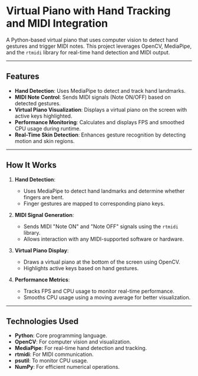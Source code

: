 # **Virtual Piano with Hand Tracking and MIDI Integration**

A Python-based virtual piano that uses computer vision to detect hand gestures and trigger MIDI notes. This project leverages OpenCV, MediaPipe, and the `rtmidi` library for real-time hand detection and MIDI output.

---

## **Features**

- **Hand Detection**: Uses MediaPipe to detect and track hand landmarks.
- **MIDI Note Control**: Sends MIDI signals (Note ON/OFF) based on detected gestures.
- **Virtual Piano Visualization**: Displays a virtual piano on the screen with active keys highlighted.
- **Performance Monitoring**: Calculates and displays FPS and smoothed CPU usage during runtime.
- **Real-Time Skin Detection**: Enhances gesture recognition by detecting motion and skin regions.

---

## **How It Works**

1. **Hand Detection**:
   - Uses MediaPipe to detect hand landmarks and determine whether fingers are bent.
   - Finger gestures are mapped to corresponding piano keys.

2. **MIDI Signal Generation**:
   - Sends MIDI "Note ON" and "Note OFF" signals using the `rtmidi` library.
   - Allows interaction with any MIDI-supported software or hardware.

3. **Virtual Piano Display**:
   - Draws a virtual piano at the bottom of the screen using OpenCV.
   - Highlights active keys based on hand gestures.

4. **Performance Metrics**:
   - Tracks FPS and CPU usage to monitor real-time performance.
   - Smooths CPU usage using a moving average for better visualization.

---

## **Technologies Used**

- **Python**: Core programming language.
- **OpenCV**: For computer vision and visualization.
- **MediaPipe**: For real-time hand detection and tracking.
- **rtmidi**: For MIDI communication.
- **psutil**: To monitor CPU usage.
- **NumPy**: For efficient numerical operations.
